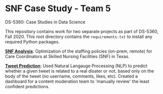 # SNF Case Study  - Team 5

DS-5360: Case Studies in Data Science

This repository contains work for two separate projects as part of DS-5360, Fall 2020. This root directory contains the `requirements.txt` to install any required Python packages.

**[SNF Analysis](https://github.com/alfredprah/ds_case_team_5/tree/master/snf_analysis)**: Optimization of the staffing policies (on-prem, remote) for Care Coordinators at Skilled Nursing Facilities (SNF) in Texas.


**[Tweet Prediction](https://github.com/alfredprah/ds_case_team_5/tree/master/tweet_prediction)**: Used Natural Langauge Processing (NLP) to predict whether a given tweet is related to a real disater or not, based only on the body of the tweet (no username, comments, likes, etc). Created a dashboard for a content moderation team to 'manually review' the least confident predictions.

